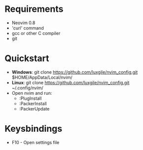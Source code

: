 # Requirements
- Neovim 0.8
- 'curl' command
- gcc or other C compiler
- git

# Quickstart
- **Windows**: git clone https://github.com/luxgile/nvim_config.git $HOME/AppData/Local/nvim/
- **Linux**: git clone https://github.com/luxgile/nvim_config.git ~/.config/nvim/
- Open nvim and run:
    - :PlugInstall
    - :PackerInstall
    - :PackerUpdate

# Keysbindings
- F10 - Open settings file
